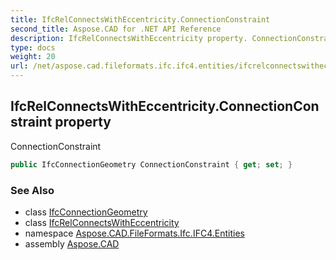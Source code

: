 ```yaml
---
title: IfcRelConnectsWithEccentricity.ConnectionConstraint
second_title: Aspose.CAD for .NET API Reference
description: IfcRelConnectsWithEccentricity property. ConnectionConstraint
type: docs
weight: 20
url: /net/aspose.cad.fileformats.ifc.ifc4.entities/ifcrelconnectswitheccentricity/connectionconstraint/
---
```

## IfcRelConnectsWithEccentricity.ConnectionConstraint property

ConnectionConstraint

```csharp
public IfcConnectionGeometry ConnectionConstraint { get; set; }
```

### See Also

* class [IfcConnectionGeometry](../../ifcconnectiongeometry/)
* class [IfcRelConnectsWithEccentricity](../)
* namespace [Aspose.CAD.FileFormats.Ifc.IFC4.Entities](../../ifcrelconnectswitheccentricity/)
* assembly [Aspose.CAD](../../../)


